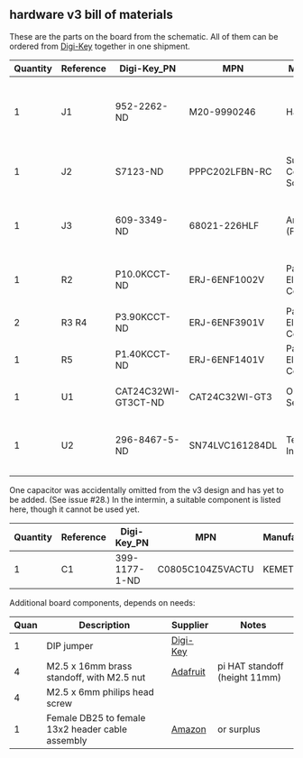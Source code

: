 ## hardware v3 bill of materials

These are the parts on the board from the schematic.  All of them can
be ordered from [Digi-Key](https://www.digikey.com/) together in one
shipment.

| Quantity | Reference | Digi-Key_PN         | MPN              | Manufacturer                    | Package                     | Description                               | Notes                                            |
| -------- | --------- | ------------------- | ---------------- | ------------------------------- | --------------------------- | ----------------------------------------- | ------------------------------------------------ |
| 1        | J1        | 952-2262-ND         | M20-9990246      | Harwin Inc.                     | through-hole (2.54mm pitch) | 2x1 male header                           | Install J1 jumper to defeat EEPROM write protect |
| 1        | J2        | S7123-ND            | PPPC202LFBN-RC   | Sullins Connector Solutions     | through-hole (2.54mm pitch) | 20x2 female header                        | pi GPIO header                                   |
| 1        | J3        | 609-3349-ND         | 68021-226HLF     | Amphenol ICC (FCI)              | through-hole (2.54mm pitch) | 13x2 male header 90 degree                | Straight or 90 degree depending on application   |
| 1        | R2        | P10.0KCCT-ND        | ERJ-6ENF1002V    | Panasonic Electronic Components | 0805                        | 10K, 1/8 watt resistor                    | Pull-up for EEPROM write protect                 |
| 2        | R3 R4     | P3.90KCCT-ND        | ERJ-6ENF3901V    | Panasonic Electronic Components | 0805                        | 3.9K, 1/8 watt resistor                   | Pull-ups for ID EEPROM                           |
| 1        | R5        | P1.40KCCT-ND        | ERJ-6ENF1401V    | Panasonic Electronic Components | 0805                        | 1.4K ohm, 1/8 watt resistor               | Pull-up for STATUS3                              |
| 1        | U1        | CAT24C32WI-GT3CT-ND | CAT24C32WI-GT3   | ON Semiconductor                | 8-SOIC                      | I2C Serial EEPROM 32Kb                    | ID EEPROM                                        |
| 1        | U2        | 296-8467-5-ND       | SN74LVC161284DL  | Texas Instruments               | 48-SSOP (0.64mm lead pitch) | 19-bit bus interface with 3-state outputs | pin 1 marking oriented opposite J3               |

One capacitor was accidentally omitted from the v3 design and has yet
to be added.  (See issue #28.)  In the intermin, a suitable component
is listed here, though it cannot be used yet.

| Quantity | Reference | Digi-Key_PN         | MPN              | Manufacturer                    | Package                     | Description                               | Notes                                            |
| -------- | --------- | ------------------- | ---------------- | ------------------------------- | --------------------------- | ----------------------------------------- | ------------------------------------------------ |
| 1        | C1        | 399-1177-1-ND       | C0805C104Z5VACTU | KEMET                           | 0805                        | 100nF, 50V capacitor                      | Bypass                                           |

Additional board components, depends on needs:

| Quan | Description | Supplier | Notes |
| ---- | ----------- | -------- | ----- |
| 1    | DIP jumper  | [Digi-Key](https://www.digikey.com/en/products/detail/sullins-connector-solutions/QPC02SXGN-RC/2618262) |       |
| 4    | M2.5 x 16mm brass standoff, with M2.5 nut | [Adafruit](https://www.adafruit.com/product/2336) | pi HAT standoff (height 11mm) |
| 4    | M2.5 x 6mm philips head screw |    |    |
| 1    | Female DB25 to female 13x2 header cable assembly | [Amazon](https://www.amazon.com/Motherboard-Parallel-Printer-bracket-socket/dp/B00PI5XF4U) | or surplus |
